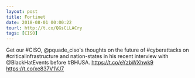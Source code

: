 ```yaml
---
layout: post
title: Fortinet
date: 2018-08-01 00:00:22
tourl: http://t.co/QGsCLLACry
tags: [CISO]
---
```

Get our #CISO, @pquade_ciso's thoughts on the future of #cyberattacks on #criticalinfrastructure and nation-states in his recent interview with @BlackHatEvents before #BHUSA. https://t.co/eYzbWXhwk9 https://t.co/xe837V1VJ7